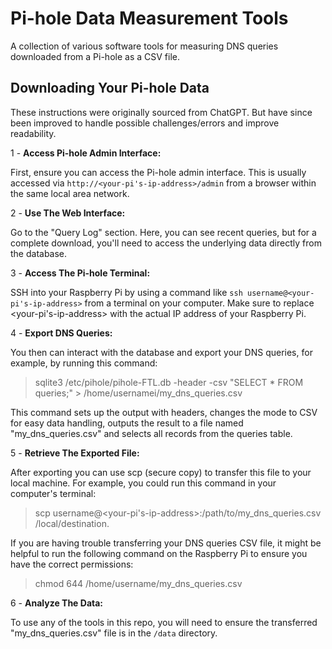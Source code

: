 # Pi-hole Data Measurement Tools

A collection of various software tools for measuring DNS queries downloaded from a Pi-hole as a CSV file.

## Downloading Your Pi-hole Data

These instructions were originally sourced from ChatGPT. But have since been improved to handle possible challenges/errors and improve readability.

1 - **Access Pi-hole Admin Interface:**

First, ensure you can access the Pi-hole admin interface. This is usually accessed via `http://<your-pi's-ip-address>/admin` from a browser within the same local area network.

2 - **Use The Web Interface:**

Go to the "Query Log" section. Here, you can see recent queries, but for a complete download, you'll need to access the underlying data directly from the database.

3 - **Access The Pi-hole Terminal:**

SSH into your Raspberry Pi by using a command like `ssh username@<your-pi's-ip-address>` from a terminal on your computer. Make sure to replace <your-pi's-ip-address> with the actual IP address of your Raspberry Pi.

4 - **Export DNS Queries:**

You then can interact with the database and export your DNS queries, for example, by running this command:

> sqlite3 /etc/pihole/pihole-FTL.db -header -csv "SELECT \* FROM queries;" > /home/usernamei/my_dns_queries.csv

This command sets up the output with headers, changes the mode to CSV for easy data handling, outputs the result to a file named "my_dns_queries.csv" and selects all records from the queries table.

5 - **Retrieve The Exported File:**

After exporting you can use scp (secure copy) to transfer this file to your local machine. For example, you could run this command in your computer's terminal:

> scp username@<your-pi's-ip-address>:/path/to/my_dns_queries.csv /local/destination.

If you are having trouble transferring your DNS queries CSV file, it might be helpful to run the following command on the Raspberry Pi to ensure you have the correct permissions:

> chmod 644 /home/username/my_dns_queries.csv

6 - **Analyze The Data:**

To use any of the tools in this repo, you will need to ensure the transferred "my_dns_queries.csv" file is in the `/data` directory.
